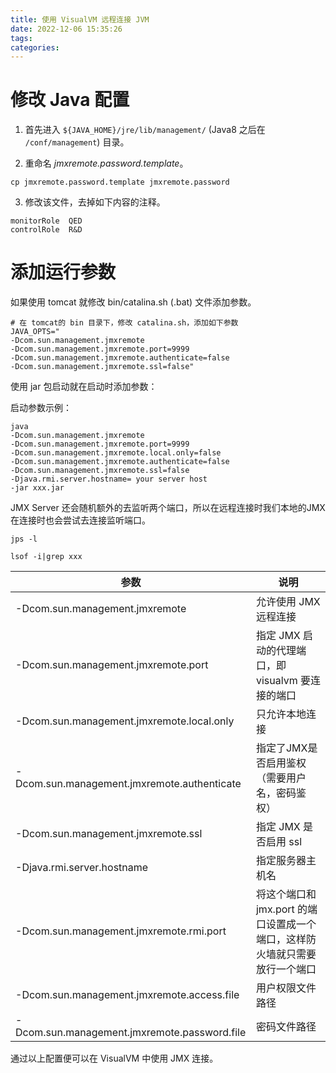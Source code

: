 ```yaml
---
title: 使用 VisualVM 远程连接 JVM
date: 2022-12-06 15:35:26
tags:
categories:
---
```


# 修改 Java 配置

<!--more-->

1. 首先进入 `${JAVA_HOME}/jre/lib/management/` (Java8 之后在 `/conf/management`) 目录。

2. 重命名 *jmxremote.password.template*。

```shell
cp jmxremote.password.template jmxremote.password
```

3. 修改该文件，去掉如下内容的注释。

```shell
monitorRole  QED
controlRole  R&D
```

# 添加运行参数

如果使用 tomcat 就修改 bin/catalina.sh (.bat) 文件添加参数。

``` shell
# 在 tomcat的 bin 目录下，修改 catalina.sh，添加如下参数
JAVA_OPTS="
-Dcom.sun.management.jmxremote 
-Dcom.sun.management.jmxremote.port=9999
-Dcom.sun.management.jmxremote.authenticate=false
-Dcom.sun.management.jmxremote.ssl=false"
```

使用 jar 包启动就在启动时添加参数：

启动参数示例：

```shell
java 
-Dcom.sun.management.jmxremote 
-Dcom.sun.management.jmxremote.port=9999 
-Dcom.sun.management.jmxremote.local.only=false 
-Dcom.sun.management.jmxremote.authenticate=false  
-Dcom.sun.management.jmxremote.ssl=false 
-Djava.rmi.server.hostname= your server host 
-jar xxx.jar
```

 JMX Server 还会随机额外的去监听两个端口，所以在远程连接时我们本地的JMX在连接时也会尝试去连接监听端口。

 ```shell
 jps -l

 lsof -i|grep xxx
 ```

|                     参数                     |                                 说明                                  |
| -------------------------------------------- | --------------------------------------------------------------------- |
| -Dcom.sun.management.jmxremote               | 允许使用 JMX 远程连接                                                  |
| -Dcom.sun.management.jmxremote.port          | 指定 JMX 启动的代理端口，即 visualvm 要连接的端口                        |
| -Dcom.sun.management.jmxremote.local.only    | 只允许本地连接                                                         |
| -Dcom.sun.management.jmxremote.authenticate  | 指定了JMX是否启用鉴权（需要用户名，密码鉴权）                            |
| -Dcom.sun.management.jmxremote.ssl           | 指定 JMX 是否启用 ssl                                                  |
| -Djava.rmi.server.hostname                   | 指定服务器主机名                                                       |
| -Dcom.sun.management.jmxremote.rmi.port      | 将这个端口和 jmx.port 的端口设置成一个端口，这样防火墙就只需要放行一个端口 |
| -Dcom.sun.management.jmxremote.access.file   | 用户权限文件路径                                                       |
| -Dcom.sun.management.jmxremote.password.file | 密码文件路径                                                           |

通过以上配置便可以在 VisualVM 中使用 JMX 连接。

